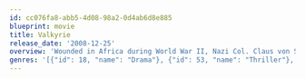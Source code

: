 ```yaml
---
id: cc076fa8-abb5-4d08-98a2-0d4ab6d8e885
blueprint: movie
title: Valkyrie
release_date: '2008-12-25'
overview: 'Wounded in Africa during World War II, Nazi Col. Claus von Stauffenberg returns to his native Germany and joins the Resistance in a daring plan to create a shadow government and assassinate Adolf Hitler. When events unfold so that he becomes a central player, he finds himself tasked with both leading the coup and personally killing the Führer.'
genres: '[{"id": 18, "name": "Drama"}, {"id": 53, "name": "Thriller"}, {"id": 36, "name": "History"}, {"id": 10752, "name": "War"}]'
---
```

